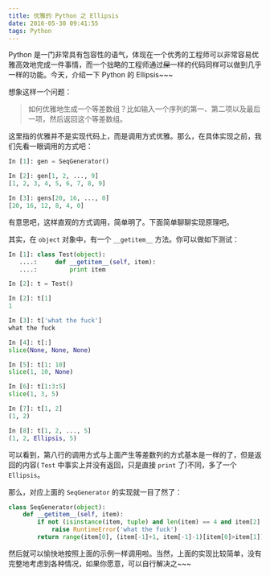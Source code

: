 ```yaml
---
title: 优雅的 Python 之 Ellipsis
date: 2016-05-30 09:41:55
tags: Python
---
```


Python 是一门非常具有包容性的语气，体现在一个优秀的工程师可以非常容易优雅高效地完成一件事情，而一个拙略的工程师通过<del>屎</del>一样的代码同样可以做到几乎一样的功能。今天，介绍一下 Python 的 Ellipsis\~\~\~

想象这样一个问题：
 > 如何优雅地生成一个等差数组？比如输入一个序列的第一、第二项以及最后一项，然后返回这个等差数组。


<!--more-->


这里指的优雅并不是实现代码上，而是调用方式优雅。那么，在具体实现之前，我们先看一眼调用的方式吧：

```Python
In [1]: gen = SeqGenerator()

In [2]: gen[1, 2, ..., 9]
[1, 2, 3, 4, 5, 6, 7, 8, 9]

In [3]: gens[20, 16, ..., 0]
[20, 16, 12, 8, 4, 0]
```

有意思吧，这样直观的方式调用，简单明了。下面简单聊聊实现原理吧。

其实，在 `object` 对象中，有一个 `__getitem__` 方法。你可以做如下测试：

```Python
In [1]: class Test(object):
   ....:     def __getitem__(self, item):
   ....:         print item

In [2]: t = Test()

In [2]: t[1]
1

In [3]: t['what the fuck']
what the fuck

In [4]: t[:]
slice(None, None, None)

In [5]: t[1: 10]
slice(1, 10, None)

In [6]: t[1:3:5]
slice(1, 3, 5)

In [7]: t[1, 2]
(1, 2)

In [8]: t[1, 2, ..., 5]
(1, 2, Ellipsis, 5)
```

可以看到，第八行的调用方式与上面产生等差数列的方式基本是一样的了，但是返回的内容( `Test` 中事实上并没有返回，只是直接 `print` 了)不同，多了一个 `Ellipsis`。

那么，对应上面的 `SeqGenerator` 的实现就一目了然了：

```Python
class SeqGenerator(object):
    def __getitem__(self, item):
        if not (isinstance(item, tuple) and len(item) == 4 and item[2] is Ellipsis):
            raise RuntimeError('what the fuck')
        return range(item[0], (item[-1]+1, item[-1]-1)[item[0]>item[1]], item[1]-item[0])
```

然后就可以愉快地按照上面的示例一样调用啦。当然，上面的实现比较简单，没有完整地考虑到各种情况，如果你愿意，可以自行解决之\~\~\~
